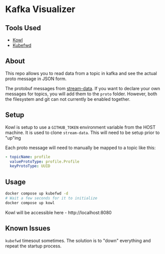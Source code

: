# Kafka Visualizer

## Tools Used

- [Kowl](https://github.com/cloudhut/kowl)
- [Kubefwd](https://github.com/txn2/kubefwd)

## About

This repo allows you to read data from a topic in kafka and see the actual proto message in JSON form.

The protobuf messages from [stream-data](https://github.com/FigureTechnologies/stream-data). If you want to declare your own messages for topics, you will add them to the `proto` folder. However, both the filesystem and git can not currently be enabled together.

## Setup

Kowl is setup to use a `GITHUB_TOKEN` environment variable from the HOST machine.
It is used to clone `stream-data`.
This will need to be setup prior to "up"ing

Each proto message will need to manually be mapped to a topic like this:

```yaml
- topicName: profile
  valueProtoType: profile.Profile
  keyProtoType: UUID
```

## Usage

```sh
docker compose up kubefwd -d
# Wait a few seconds for it to initialize
docker compose up kowl
```

Kowl will be accessible here - http://localhost:8080

## Known Issues

`kubefwd` timesout sometimes. The solution is to "down" everything and repeat the startup process.